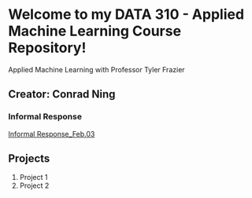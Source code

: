 # Welcome to my DATA 310 - Applied Machine Learning Course Repository! 

Applied Machine Learning with Professor Tyler Frazier

## Creator: Conrad Ning

### Informal Response
[Informal Response_Feb.03](https://github.com/cning0506/DATA-310/blob/main/Informal%20Response%20Feb_3_Version2.md)

## Projects

1. Project 1
2. Project 2
